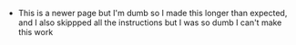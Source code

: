 - This is a newer page but I'm dumb so I made this longer than expected, and I also skippped all the instructions but I was so dumb I can't make this work